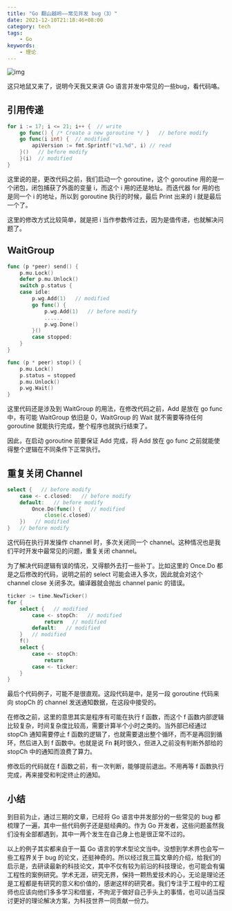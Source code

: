 ```yaml
---
title: "Go 翻山越岭——常见并发 bug（3）"
date: 2021-12-10T21:18:46+08:00
category: tech
tags:
    - Go
keywords:
    - 理论
---
```


![img](https://cdn.jsdelivr.net/gh/JupiterXue/PictureBed/BlogImg/202112102120452.png)

这只地鼠又来了，说明今天我又来讲 Go 语言并发中常见的一些bug，看代码咯。

## 引用传递

```go
for i := 17; i <= 21; i++ {  // write
    go func() { /* Create a new goroutine */ }   // before modify
    go func(i int) {  // modified
        apiVersion := fmt.Sprintf("v1.%d", i) // read
    }()   // before modify
    }(i)  // modified
}
```

这里说的是，更改代码之前，我们启动一个 goroutine，这个 goroutine 用的是一个闭包，闭包捕获了外面的变量 i，而这个 i 用的还是地址。而迭代器 for 用的也是同一个 i 的地址，所以到 goroutine 执行的时候，最后 Print 出来的 i 就是最后一个了。



这里的修改方式比较简单，就是把 i 当作参数传过去，因为是值传递，也就解决问题了。

## WaitGroup

```go
func (p *peer) send() {
    p.mu.Lock()
    defer p.mu.Unlock()
    switch p.status {
    case idle:
        p.wg.Add(1)   // modified
        go func() {
            p.wg.Add(1)   // before modify
            ......
            p.wg.Done()
        }()
        case stopped:
    }
}

func (p * peer) stop() {
    p.mu.Lock()
    p.status = stopped
    p.mu.Unlock()
    p.wg.Wait()
}
```

这里代码还是涉及到 WaitGroup 的用法，在修改代码之前，Add 是放在 go func 中，有可能 WaitGroup 依旧是 0，WaitGroup 的 Wait 就不需要等待任何 goroutine 就能执行完成，整个程序也就执行结束了。



因此，在启动 goroutine 前要保证 Add 完成，将 Add 放在 go func 之前就能使得整个逻辑在不同条件下正常执行。

## 重复关闭 Channel

```go
select {   // before modify
    case <- c.closed:   // before modify
    default:   // before modify
        Once.Do(func() {   // modified
            close(c.closed)
    })   // modified
}   // before modify
```

这代码在执行并发操作 channel 时，多次关闭同一个 channel。这种情况也是我们平时开发中最常见的问题，重复关闭 channel。



为了解决代码逻辑有误的情况，又得额外去打一些补丁。比如这里的 Once.Do 都是之后修改的代码，说明之前的 select 可能会进入多次，因此就会对这个 channel close 关闭多次。编译器就会抛出 channel panic 的错误。



```go
ticker := time.NewTicker()
for {
    select {   // modified
        case <- stopCh:   // modified
            return   // modified
        default:   // modified
    }   // modified
    f()
    select {
        case <- stopCh:
            return
        case <- ticker:
    }
}
```

最后个代码例子，可能不是很直观。这段代码是中，是另一段 goroutine 代码来向 stopCh 的 channel 发送通知数据，在这段中接受的。



在修改之前，这里的意思其实是程序有可能在执行 f 函数，而这个 f 函数内部逻辑比较复杂，时间复杂度比较高，需要计算半个小时之类的。当外部已经通过 stopCh 通知需要停止 f 函数的逻辑了，也就需要退出整个循环，而不是再回到循环，然后进入到 f 函数中。也就是说 Fn 耗时很久，但进入之前没有判断外部给的 stopCh 中的通知而浪费了算力。



修改后的代码就在 f 函数之前，有一次判断，能够提前退出。不用再等 f 函数执行完成，再来接受和判定终止的通知。

## 小结

到目前为止，通过三期的文章，已经将 Go 语言中并发部分的一些常见的 bug 都梳理了一遍，其中一些代码例子还是挺经典的。作为 Go 开发者，这些问题虽然我们没有全部都遇到，其中一两个发生在自己身上也是很正常不过的。



以上的例子其实都来自于一篇 Go 语言的学术型论文当中。没想到学术界也会写一些工程界关于 bug 的论文，还挺神奇的。所以经过我三篇文章的介绍，给我们的启示是，去研读最新的科技论文，其中不仅有较为前沿的科技理论，也可能会有偏工程性的案例研究。学术无涯，研究无界，保持一颗热爱技术的心，无论是理论还是工程都是有研究的意义和价值的，感谢这样的研究者。我们专注于工程中的工程师也应该向他们多多学习和借鉴，不拘泥于做好自己手头上的事情，也可以适当探讨更好的理论解决方案，为科技世界一同贡献一份力。
